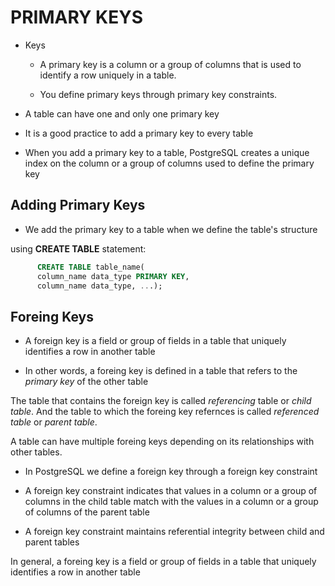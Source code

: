 # PRIMARY KEYS

- Keys
    - A primary key is a column or a group of columns that is used to identify a row uniquely in a table.

    - You define primary keys through primary key constraints. 

- A table can have one and only one primary key
- It is a good practice to add a primary key to every table
- When you add a primary key to a table, PostgreSQL creates a unique index on the column or a group of columns used to define the primary key

## Adding Primary Keys

- We add the primary key to a table when we define the table's structure

using **CREATE TABLE** statement:

```sql
      CREATE TABLE table_name(
      column_name data_type PRIMARY KEY,
      column_name data_type, ...);
```

## Foreing Keys

- A foreign key is a field or group of fields in a table that uniquely identifies a row in another table

- In other words, a foreing key is defined in a table that refers to the *primary key* of the other table

The table that contains the foreign key is called *referencing* table or *child table*.  And the table to which the foreing key refernces is called *referenced table* or *parent table*.

A table can have multiple foreing keys depending on its relationships with other tables.

- In PostgreSQL we define a foreign key through a foreign key constraint

- A foreign key constraint indicates that values in a column or a group of columns in the child table match with the values in a column or a group of columns of the parent table

- A foreign key constraint maintains referential integrity between child and parent tables

In general, a foreing key is a field or group of fields in a table that uniquely identifies a row in another table
